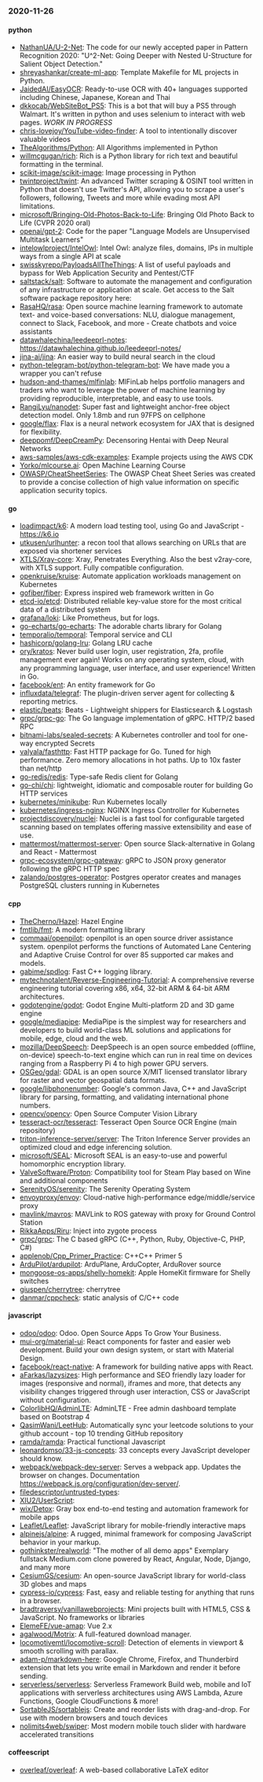 ### 2020-11-26

#### python
* [NathanUA/U-2-Net](https://github.com/NathanUA/U-2-Net): The code for our newly accepted paper in Pattern Recognition 2020: "U^2-Net: Going Deeper with Nested U-Structure for Salient Object Detection."
* [shreyashankar/create-ml-app](https://github.com/shreyashankar/create-ml-app): Template Makefile for ML projects in Python.
* [JaidedAI/EasyOCR](https://github.com/JaidedAI/EasyOCR): Ready-to-use OCR with 40+ languages supported including Chinese, Japanese, Korean and Thai
* [dkkocab/WebSiteBot_PS5](https://github.com/dkkocab/WebSiteBot_PS5): This is a bot that will buy a PS5 through Walmart. It's written in python and uses selenium to interact with web pages. *WORK IN PROGRESS*
* [chris-lovejoy/YouTube-video-finder](https://github.com/chris-lovejoy/YouTube-video-finder): A tool to intentionally discover valuable videos
* [TheAlgorithms/Python](https://github.com/TheAlgorithms/Python): All Algorithms implemented in Python
* [willmcgugan/rich](https://github.com/willmcgugan/rich): Rich is a Python library for rich text and beautiful formatting in the terminal.
* [scikit-image/scikit-image](https://github.com/scikit-image/scikit-image): Image processing in Python
* [twintproject/twint](https://github.com/twintproject/twint): An advanced Twitter scraping & OSINT tool written in Python that doesn't use Twitter's API, allowing you to scrape a user's followers, following, Tweets and more while evading most API limitations.
* [microsoft/Bringing-Old-Photos-Back-to-Life](https://github.com/microsoft/Bringing-Old-Photos-Back-to-Life): Bringing Old Photo Back to Life (CVPR 2020 oral)
* [openai/gpt-2](https://github.com/openai/gpt-2): Code for the paper "Language Models are Unsupervised Multitask Learners"
* [intelowlproject/IntelOwl](https://github.com/intelowlproject/IntelOwl): Intel Owl: analyze files, domains, IPs in multiple ways from a single API at scale
* [swisskyrepo/PayloadsAllTheThings](https://github.com/swisskyrepo/PayloadsAllTheThings): A list of useful payloads and bypass for Web Application Security and Pentest/CTF
* [saltstack/salt](https://github.com/saltstack/salt): Software to automate the management and configuration of any infrastructure or application at scale. Get access to the Salt software package repository here:
* [RasaHQ/rasa](https://github.com/RasaHQ/rasa):  Open source machine learning framework to automate text- and voice-based conversations: NLU, dialogue management, connect to Slack, Facebook, and more - Create chatbots and voice assistants
* [datawhalechina/leedeeprl-notes](https://github.com/datawhalechina/leedeeprl-notes): https://datawhalechina.github.io/leedeeprl-notes/
* [jina-ai/jina](https://github.com/jina-ai/jina): An easier way to build neural search in the cloud
* [python-telegram-bot/python-telegram-bot](https://github.com/python-telegram-bot/python-telegram-bot): We have made you a wrapper you can't refuse
* [hudson-and-thames/mlfinlab](https://github.com/hudson-and-thames/mlfinlab): MlFinLab helps portfolio managers and traders who want to leverage the power of machine learning by providing reproducible, interpretable, and easy to use tools.
* [RangiLyu/nanodet](https://github.com/RangiLyu/nanodet): Super fast and lightweight anchor-free object detection model. Only 1.8mb and run 97FPS on cellphone
* [google/flax](https://github.com/google/flax): Flax is a neural network ecosystem for JAX that is designed for flexibility.
* [deeppomf/DeepCreamPy](https://github.com/deeppomf/DeepCreamPy): Decensoring Hentai with Deep Neural Networks
* [aws-samples/aws-cdk-examples](https://github.com/aws-samples/aws-cdk-examples): Example projects using the AWS CDK
* [Yorko/mlcourse.ai](https://github.com/Yorko/mlcourse.ai): Open Machine Learning Course
* [OWASP/CheatSheetSeries](https://github.com/OWASP/CheatSheetSeries): The OWASP Cheat Sheet Series was created to provide a concise collection of high value information on specific application security topics.

#### go
* [loadimpact/k6](https://github.com/loadimpact/k6): A modern load testing tool, using Go and JavaScript - https://k6.io
* [utkusen/urlhunter](https://github.com/utkusen/urlhunter): a recon tool that allows searching on URLs that are exposed via shortener services
* [XTLS/Xray-core](https://github.com/XTLS/Xray-core): Xray, Penetrates Everything. Also the best v2ray-core, with XTLS support. Fully compatible configuration.
* [openkruise/kruise](https://github.com/openkruise/kruise): Automate application workloads management on Kubernetes
* [gofiber/fiber](https://github.com/gofiber/fiber):  Express inspired web framework written in Go
* [etcd-io/etcd](https://github.com/etcd-io/etcd): Distributed reliable key-value store for the most critical data of a distributed system
* [grafana/loki](https://github.com/grafana/loki): Like Prometheus, but for logs.
* [go-echarts/go-echarts](https://github.com/go-echarts/go-echarts):  The adorable charts library for Golang
* [temporalio/temporal](https://github.com/temporalio/temporal): Temporal service and CLI
* [hashicorp/golang-lru](https://github.com/hashicorp/golang-lru): Golang LRU cache
* [ory/kratos](https://github.com/ory/kratos): Never build user login, user registration, 2fa, profile management ever again! Works on any operating system, cloud, with any programming language, user interface, and user experience! Written in Go.
* [facebook/ent](https://github.com/facebook/ent): An entity framework for Go
* [influxdata/telegraf](https://github.com/influxdata/telegraf): The plugin-driven server agent for collecting & reporting metrics.
* [elastic/beats](https://github.com/elastic/beats):  Beats - Lightweight shippers for Elasticsearch & Logstash
* [grpc/grpc-go](https://github.com/grpc/grpc-go): The Go language implementation of gRPC. HTTP/2 based RPC
* [bitnami-labs/sealed-secrets](https://github.com/bitnami-labs/sealed-secrets): A Kubernetes controller and tool for one-way encrypted Secrets
* [valyala/fasthttp](https://github.com/valyala/fasthttp): Fast HTTP package for Go. Tuned for high performance. Zero memory allocations in hot paths. Up to 10x faster than net/http
* [go-redis/redis](https://github.com/go-redis/redis): Type-safe Redis client for Golang
* [go-chi/chi](https://github.com/go-chi/chi): lightweight, idiomatic and composable router for building Go HTTP services
* [kubernetes/minikube](https://github.com/kubernetes/minikube): Run Kubernetes locally
* [kubernetes/ingress-nginx](https://github.com/kubernetes/ingress-nginx): NGINX Ingress Controller for Kubernetes
* [projectdiscovery/nuclei](https://github.com/projectdiscovery/nuclei): Nuclei is a fast tool for configurable targeted scanning based on templates offering massive extensibility and ease of use.
* [mattermost/mattermost-server](https://github.com/mattermost/mattermost-server): Open source Slack-alternative in Golang and React - Mattermost
* [grpc-ecosystem/grpc-gateway](https://github.com/grpc-ecosystem/grpc-gateway): gRPC to JSON proxy generator following the gRPC HTTP spec
* [zalando/postgres-operator](https://github.com/zalando/postgres-operator): Postgres operator creates and manages PostgreSQL clusters running in Kubernetes

#### cpp
* [TheCherno/Hazel](https://github.com/TheCherno/Hazel): Hazel Engine
* [fmtlib/fmt](https://github.com/fmtlib/fmt): A modern formatting library
* [commaai/openpilot](https://github.com/commaai/openpilot): openpilot is an open source driver assistance system. openpilot performs the functions of Automated Lane Centering and Adaptive Cruise Control for over 85 supported car makes and models.
* [gabime/spdlog](https://github.com/gabime/spdlog): Fast C++ logging library.
* [mytechnotalent/Reverse-Engineering-Tutorial](https://github.com/mytechnotalent/Reverse-Engineering-Tutorial): A comprehensive reverse engineering tutorial covering x86, x64, 32-bit ARM & 64-bit ARM architectures.
* [godotengine/godot](https://github.com/godotengine/godot): Godot Engine  Multi-platform 2D and 3D game engine
* [google/mediapipe](https://github.com/google/mediapipe): MediaPipe is the simplest way for researchers and developers to build world-class ML solutions and applications for mobile, edge, cloud and the web.
* [mozilla/DeepSpeech](https://github.com/mozilla/DeepSpeech): DeepSpeech is an open source embedded (offline, on-device) speech-to-text engine which can run in real time on devices ranging from a Raspberry Pi 4 to high power GPU servers.
* [OSGeo/gdal](https://github.com/OSGeo/gdal): GDAL is an open source X/MIT licensed translator library for raster and vector geospatial data formats.
* [google/libphonenumber](https://github.com/google/libphonenumber): Google's common Java, C++ and JavaScript library for parsing, formatting, and validating international phone numbers.
* [opencv/opencv](https://github.com/opencv/opencv): Open Source Computer Vision Library
* [tesseract-ocr/tesseract](https://github.com/tesseract-ocr/tesseract): Tesseract Open Source OCR Engine (main repository)
* [triton-inference-server/server](https://github.com/triton-inference-server/server): The Triton Inference Server provides an optimized cloud and edge inferencing solution.
* [microsoft/SEAL](https://github.com/microsoft/SEAL): Microsoft SEAL is an easy-to-use and powerful homomorphic encryption library.
* [ValveSoftware/Proton](https://github.com/ValveSoftware/Proton): Compatibility tool for Steam Play based on Wine and additional components
* [SerenityOS/serenity](https://github.com/SerenityOS/serenity): The Serenity Operating System 
* [envoyproxy/envoy](https://github.com/envoyproxy/envoy): Cloud-native high-performance edge/middle/service proxy
* [mavlink/mavros](https://github.com/mavlink/mavros): MAVLink to ROS gateway with proxy for Ground Control Station
* [RikkaApps/Riru](https://github.com/RikkaApps/Riru): Inject into zygote process
* [grpc/grpc](https://github.com/grpc/grpc): The C based gRPC (C++, Python, Ruby, Objective-C, PHP, C#)
* [applenob/Cpp_Primer_Practice](https://github.com/applenob/Cpp_Primer_Practice): C++C++ Primer 5
* [ArduPilot/ardupilot](https://github.com/ArduPilot/ardupilot): ArduPlane, ArduCopter, ArduRover source
* [mongoose-os-apps/shelly-homekit](https://github.com/mongoose-os-apps/shelly-homekit): Apple HomeKit firmware for Shelly switches
* [giuspen/cherrytree](https://github.com/giuspen/cherrytree): cherrytree
* [danmar/cppcheck](https://github.com/danmar/cppcheck): static analysis of C/C++ code

#### javascript
* [odoo/odoo](https://github.com/odoo/odoo): Odoo. Open Source Apps To Grow Your Business.
* [mui-org/material-ui](https://github.com/mui-org/material-ui): React components for faster and easier web development. Build your own design system, or start with Material Design.
* [facebook/react-native](https://github.com/facebook/react-native): A framework for building native apps with React.
* [aFarkas/lazysizes](https://github.com/aFarkas/lazysizes): High performance and SEO friendly lazy loader for images (responsive and normal), iframes and more, that detects any visibility changes triggered through user interaction, CSS or JavaScript without configuration.
* [ColorlibHQ/AdminLTE](https://github.com/ColorlibHQ/AdminLTE): AdminLTE - Free admin dashboard template based on Bootstrap 4
* [QasimWani/LeetHub](https://github.com/QasimWani/LeetHub): Automatically sync your leetcode solutions to your github account - top 10 trending GitHub repository
* [ramda/ramda](https://github.com/ramda/ramda):  Practical functional Javascript
* [leonardomso/33-js-concepts](https://github.com/leonardomso/33-js-concepts):  33 concepts every JavaScript developer should know.
* [webpack/webpack-dev-server](https://github.com/webpack/webpack-dev-server): Serves a webpack app. Updates the browser on changes. Documentation https://webpack.js.org/configuration/dev-server/.
* [filedescriptor/untrusted-types](https://github.com/filedescriptor/untrusted-types): 
* [XIU2/UserScript](https://github.com/XIU2/UserScript):   
* [wix/Detox](https://github.com/wix/Detox): Gray box end-to-end testing and automation framework for mobile apps
* [Leaflet/Leaflet](https://github.com/Leaflet/Leaflet):  JavaScript library for mobile-friendly interactive maps
* [alpinejs/alpine](https://github.com/alpinejs/alpine): A rugged, minimal framework for composing JavaScript behavior in your markup.
* [gothinkster/realworld](https://github.com/gothinkster/realworld): "The mother of all demo apps"  Exemplary fullstack Medium.com clone powered by React, Angular, Node, Django, and many more 
* [CesiumGS/cesium](https://github.com/CesiumGS/cesium): An open-source JavaScript library for world-class 3D globes and maps 
* [cypress-io/cypress](https://github.com/cypress-io/cypress): Fast, easy and reliable testing for anything that runs in a browser.
* [bradtraversy/vanillawebprojects](https://github.com/bradtraversy/vanillawebprojects): Mini projects built with HTML5, CSS & JavaScript. No frameworks or libraries
* [ElemeFE/vue-amap](https://github.com/ElemeFE/vue-amap):   Vue 2.x 
* [agalwood/Motrix](https://github.com/agalwood/Motrix): A full-featured download manager.
* [locomotivemtl/locomotive-scroll](https://github.com/locomotivemtl/locomotive-scroll):  Detection of elements in viewport & smooth scrolling with parallax.
* [adam-p/markdown-here](https://github.com/adam-p/markdown-here): Google Chrome, Firefox, and Thunderbird extension that lets you write email in Markdown and render it before sending.
* [serverless/serverless](https://github.com/serverless/serverless):  Serverless Framework  Build web, mobile and IoT applications with serverless architectures using AWS Lambda, Azure Functions, Google CloudFunctions & more! 
* [SortableJS/sortablejs](https://github.com/SortableJS/sortablejs): Create and reorder lists with drag-and-drop. For use with modern browsers and touch devices
* [nolimits4web/swiper](https://github.com/nolimits4web/swiper): Most modern mobile touch slider with hardware accelerated transitions

#### coffeescript
* [overleaf/overleaf](https://github.com/overleaf/overleaf): A web-based collaborative LaTeX editor
